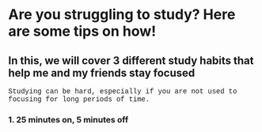 <!DOCTYPE html>
<html>

<title> # Study Habits </title>
<h1> Are you struggling to study? Here are some tips on how! </h1>
<h2> In this, we will cover 3 different study habits that help me and my friends stay focused </h2>
<p style="font-family:'Courier New'"> Studying can be hard, especially if you are not used to focusing for long periods of time. </p>
<h3> <b> 1. 25 minutes on, 5 minutes off </b> </h3>
</html>
